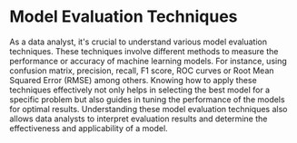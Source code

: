 # Model Evaluation Techniques 

As a data analyst, it's crucial to understand various model evaluation techniques. These techniques involve different methods to measure the performance or accuracy of machine learning models. For instance, using confusion matrix, precision, recall, F1 score, ROC curves or Root Mean Squared Error (RMSE) among others. Knowing how to apply these techniques effectively not only helps in selecting the best model for a specific problem but also guides in tuning the performance of the models for optimal results. Understanding these model evaluation techniques also allows data analysts to interpret evaluation results and determine the effectiveness and applicability of a model.
